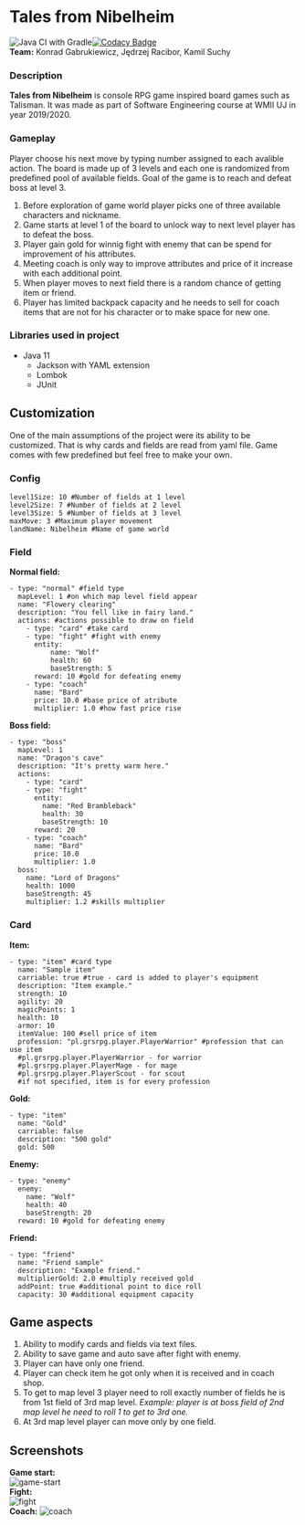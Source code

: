 # Tales from Nibelheim
![Java CI with Gradle](https://github.com/TalesFromNibelheim/TalesFromNibelheim/workflows/Java%20CI%20with%20Gradle/badge.svg)[![Codacy Badge](https://app.codacy.com/project/badge/Grade/17566446c81146c8941fd8a136cd49d7)](https://www.codacy.com?utm_source=github.com&amp;utm_medium=referral&amp;utm_content=TalesFromNibelheim/TalesFromNibelheim&amp;utm_campaign=Badge_Grade)<br>
**Team:** Konrad Gabrukiewicz, Jędrzej Racibor, Kamil Suchy

### Description
**Tales from Nibelheim** is console RPG game inspired board games such as Talisman. It was made as part of Software Engineering course at WMII UJ in year 2019/2020. 

### Gameplay
Player choose his next move by typing number assigned to each avalible action. The board is made up of 3 levels and each one is randomized from predefined pool of available fields. Goal of the game is to reach and defeat boss at level 3.

 1. Before exploration of game world player picks one of three available
    characters and nickname.
 2. Game starts at level 1 of the board to unlock way to next level player has to defeat the boss.
 3. Player gain gold for winnig fight with enemy that can be spend for improvement of his attributes.
 4. Meeting coach is only way to improve attributes and price of it increase with each additional point.
 5. When player moves to next field there is a random chance of getting item or friend.
 6. Player has limited backpack capacity and he needs to sell for coach items that are not for his character or to make space for new one.

 ### Libraries used in project
 - Java 11
    - Jackson with YAML extension
    - Lombok
    - JUnit

## Customization
One of the main assumptions of the project were its ability to be customized. That is why cards and fields are read from yaml file. Game comes with few predefined but feel free to make your own.

### Config
```
level1Size: 10 #Number of fields at 1 level  
level2Size: 7 #Number of fields at 2 level  
level3Size: 5 #Number of fields at 3 level  
maxMove: 3 #Maximum player movement
landName: Nibelheim #Name of game world
```

### Field
**Normal field:**
```
- type: "normal" #field type  
  mapLevel: 1 #on which map level field appear
  name: "Flowery clearing" 
  description: "You fell like in fairy land." 
  actions: #actions possible to draw on field  
	- type: "card" #take card  
	- type: "fight" #fight with enemy
	  entity:  
		  name: "Wolf"  
		  health: 60  
	      baseStrength: 5  
      reward: 10 #gold for defeating enemy
	- type: "coach"
	  name: "Bard"  
	  price: 10.0 #base price of atribute
      multiplier: 1.0 #how fast price rise
```
**Boss field:**
```
- type: "boss"  
  mapLevel: 1  
  name: "Dragon's cave"  
  description: "It's pretty warm here."  
  actions:  
	- type: "card"  
	- type: "fight"  
	  entity:  
		name: "Red Brambleback"  
		health: 30  
        baseStrength: 10  
      reward: 20  
	- type: "coach"  
	  name: "Bard"  
	  price: 10.0  
      multiplier: 1.0  
  boss:  
	name: "Lord of Dragons"  
	health: 1000  
    baseStrength: 45
    multiplier: 1.2 #skills multiplier
```

### Card
**Item:**
```
- type: "item" #card type 
  name: "Sample item"  
  carriable: true #true - card is added to player's equipment
  description: "Item example."  
  strength: 10   
  agility: 20
  magicPoints: 1
  health: 10
  armor: 10
  itemValue: 100 #sell price of item  
  profession: "pl.grsrpg.player.PlayerWarrior" #profession that can use item
  #pl.grsrpg.player.PlayerWarrior - for warrior
  #pl.grsrpg.player.PlayerMage - for mage
  #pl.grsrpg.player.PlayerScout - for scout
  #if not specified, item is for every profession
```
**Gold:**
```
- type: "item"  
  name: "Gold"  
  carriable: false  
  description: "500 gold"  
  gold: 500
```
**Enemy:**
```
- type: "enemy"  
  enemy:  
	name: "Wolf"  
	health: 40  
	baseStrength: 20  
  reward: 10 #gold for defeating enemy
```
**Friend:**
```
- type: "friend"  
  name: "Friend sample"  
  description: "Example friend."  
  multiplierGold: 2.0 #multiply received gold
  addPoint: true #additional point to dice roll
  capacity: 30 #additional equipment capacity
```

## Game aspects

 1. Ability to modify cards and fields via text files.
 2. Ability to save game and auto save after fight with enemy.
 3. Player can have only one friend.
 4. Player can check item he got only when it is received and in coach shop.
 5. To get to map level 3 player need to roll exactly number of fields he is from 1st field of 3rd map level. *Example: player is at boss field of 2nd map level he need to roll 1 to get to 3rd one.*
 6. At 3rd map level player can move only by one field.
 
## Screenshots
**Game start:**<br>
![game-start](screenshots/game-start.png)<br>
**Fight:**<br>
![fight](screenshots/fight.png)<br>
**Coach:**
![coach](screenshots/coach.png)<br>

